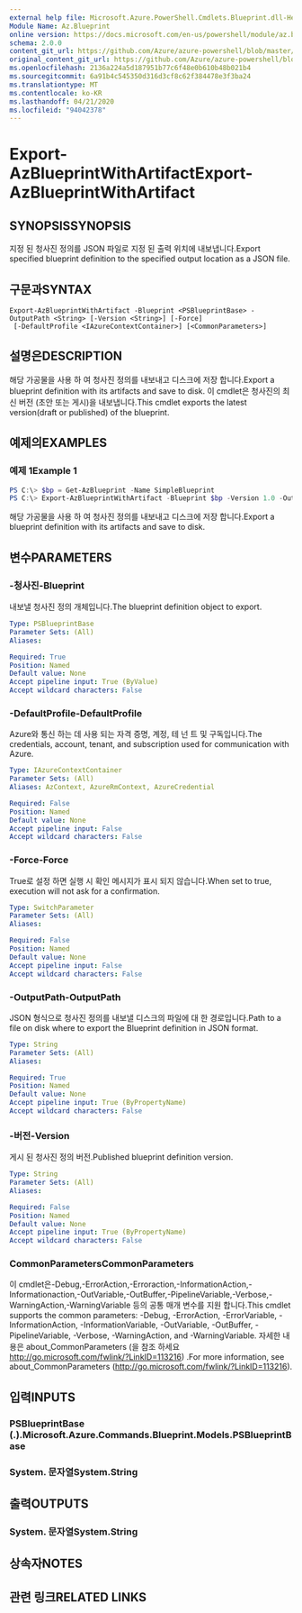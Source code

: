 ```yaml
---
external help file: Microsoft.Azure.PowerShell.Cmdlets.Blueprint.dll-Help.xml
Module Name: Az.Blueprint
online version: https://docs.microsoft.com/en-us/powershell/module/az.blueprint/export-azblueprintwithartifact
schema: 2.0.0
content_git_url: https://github.com/Azure/azure-powershell/blob/master/src/Blueprint/Blueprint/help/Export-AzBlueprintWithArtifact.md
original_content_git_url: https://github.com/Azure/azure-powershell/blob/master/src/Blueprint/Blueprint/help/Export-AzBlueprintWithArtifact.md
ms.openlocfilehash: 2136a224a5d187951b77c6f48e0b610b48b021b4
ms.sourcegitcommit: 6a91b4c545350d316d3cf8c62f384478e3f3ba24
ms.translationtype: MT
ms.contentlocale: ko-KR
ms.lasthandoff: 04/21/2020
ms.locfileid: "94042378"
---
```

# <span data-ttu-id="9e42f-101">Export-AzBlueprintWithArtifact</span><span class="sxs-lookup"><span data-stu-id="9e42f-101">Export-AzBlueprintWithArtifact</span></span>

## <span data-ttu-id="9e42f-102">SYNOPSIS</span><span class="sxs-lookup"><span data-stu-id="9e42f-102">SYNOPSIS</span></span>
<span data-ttu-id="9e42f-103">지정 된 청사진 정의를 JSON 파일로 지정 된 출력 위치에 내보냅니다.</span><span class="sxs-lookup"><span data-stu-id="9e42f-103">Export specified blueprint definition to the specified output location as a JSON file.</span></span> 

## <span data-ttu-id="9e42f-104">구문과</span><span class="sxs-lookup"><span data-stu-id="9e42f-104">SYNTAX</span></span>

```
Export-AzBlueprintWithArtifact -Blueprint <PSBlueprintBase> -OutputPath <String> [-Version <String>] [-Force]
 [-DefaultProfile <IAzureContextContainer>] [<CommonParameters>]
```

## <span data-ttu-id="9e42f-105">설명은</span><span class="sxs-lookup"><span data-stu-id="9e42f-105">DESCRIPTION</span></span>
<span data-ttu-id="9e42f-106">해당 가공물을 사용 하 여 청사진 정의를 내보내고 디스크에 저장 합니다.</span><span class="sxs-lookup"><span data-stu-id="9e42f-106">Export a blueprint definition with its artifacts and save to disk.</span></span> <span data-ttu-id="9e42f-107">이 cmdlet은 청사진의 최신 버전 (초안 또는 게시)을 내보냅니다.</span><span class="sxs-lookup"><span data-stu-id="9e42f-107">This cmdlet exports the latest version(draft or published) of the blueprint.</span></span>

## <span data-ttu-id="9e42f-108">예제의</span><span class="sxs-lookup"><span data-stu-id="9e42f-108">EXAMPLES</span></span>

### <span data-ttu-id="9e42f-109">예제 1</span><span class="sxs-lookup"><span data-stu-id="9e42f-109">Example 1</span></span>
```powershell
PS C:\> $bp = Get-AzBlueprint -Name SimpleBlueprint
PS C:\> Export-AzBlueprintWithArtifact -Blueprint $bp -Version 1.0 -OutputPath C:\Blueprints
```

<span data-ttu-id="9e42f-110">해당 가공물을 사용 하 여 청사진 정의를 내보내고 디스크에 저장 합니다.</span><span class="sxs-lookup"><span data-stu-id="9e42f-110">Export a blueprint definition with its artifacts and save to disk.</span></span>

## <span data-ttu-id="9e42f-111">변수</span><span class="sxs-lookup"><span data-stu-id="9e42f-111">PARAMETERS</span></span>

### <span data-ttu-id="9e42f-112">-청사진</span><span class="sxs-lookup"><span data-stu-id="9e42f-112">-Blueprint</span></span>
<span data-ttu-id="9e42f-113">내보낼 청사진 정의 개체입니다.</span><span class="sxs-lookup"><span data-stu-id="9e42f-113">The blueprint definition object to export.</span></span>

```yaml
Type: PSBlueprintBase
Parameter Sets: (All)
Aliases:

Required: True
Position: Named
Default value: None
Accept pipeline input: True (ByValue)
Accept wildcard characters: False
```

### <span data-ttu-id="9e42f-114">-DefaultProfile</span><span class="sxs-lookup"><span data-stu-id="9e42f-114">-DefaultProfile</span></span>
<span data-ttu-id="9e42f-115">Azure와 통신 하는 데 사용 되는 자격 증명, 계정, 테 넌 트 및 구독입니다.</span><span class="sxs-lookup"><span data-stu-id="9e42f-115">The credentials, account, tenant, and subscription used for communication with Azure.</span></span>

```yaml
Type: IAzureContextContainer
Parameter Sets: (All)
Aliases: AzContext, AzureRmContext, AzureCredential

Required: False
Position: Named
Default value: None
Accept pipeline input: False
Accept wildcard characters: False
```

### <span data-ttu-id="9e42f-116">-Force</span><span class="sxs-lookup"><span data-stu-id="9e42f-116">-Force</span></span>
<span data-ttu-id="9e42f-117">True로 설정 하면 실행 시 확인 메시지가 표시 되지 않습니다.</span><span class="sxs-lookup"><span data-stu-id="9e42f-117">When set to true, execution will not ask for a confirmation.</span></span>

```yaml
Type: SwitchParameter
Parameter Sets: (All)
Aliases:

Required: False
Position: Named
Default value: None
Accept pipeline input: False
Accept wildcard characters: False
```

### <span data-ttu-id="9e42f-118">-OutputPath</span><span class="sxs-lookup"><span data-stu-id="9e42f-118">-OutputPath</span></span>
<span data-ttu-id="9e42f-119">JSON 형식으로 청사진 정의를 내보낼 디스크의 파일에 대 한 경로입니다.</span><span class="sxs-lookup"><span data-stu-id="9e42f-119">Path to a file on disk where to export the Blueprint definition in JSON format.</span></span>

```yaml
Type: String
Parameter Sets: (All)
Aliases:

Required: True
Position: Named
Default value: None
Accept pipeline input: True (ByPropertyName)
Accept wildcard characters: False
```

### <span data-ttu-id="9e42f-120">-버전</span><span class="sxs-lookup"><span data-stu-id="9e42f-120">-Version</span></span>
<span data-ttu-id="9e42f-121">게시 된 청사진 정의 버전.</span><span class="sxs-lookup"><span data-stu-id="9e42f-121">Published blueprint definition version.</span></span>

```yaml
Type: String
Parameter Sets: (All)
Aliases:

Required: False
Position: Named
Default value: None
Accept pipeline input: True (ByPropertyName)
Accept wildcard characters: False
```

### <span data-ttu-id="9e42f-122">CommonParameters</span><span class="sxs-lookup"><span data-stu-id="9e42f-122">CommonParameters</span></span>
<span data-ttu-id="9e42f-123">이 cmdlet은-Debug,-ErrorAction,-Erroraction,-InformationAction,-Informationaction,-OutVariable,-OutBuffer,-PipelineVariable,-Verbose,-WarningAction,-WarningVariable 등의 공통 매개 변수를 지원 합니다.</span><span class="sxs-lookup"><span data-stu-id="9e42f-123">This cmdlet supports the common parameters: -Debug, -ErrorAction, -ErrorVariable, -InformationAction, -InformationVariable, -OutVariable, -OutBuffer, -PipelineVariable, -Verbose, -WarningAction, and -WarningVariable.</span></span>
<span data-ttu-id="9e42f-124">자세한 내용은 about_CommonParameters (을 참조 하세요 http://go.microsoft.com/fwlink/?LinkID=113216) .</span><span class="sxs-lookup"><span data-stu-id="9e42f-124">For more information, see about_CommonParameters (http://go.microsoft.com/fwlink/?LinkID=113216).</span></span>

## <span data-ttu-id="9e42f-125">입력</span><span class="sxs-lookup"><span data-stu-id="9e42f-125">INPUTS</span></span>

### <span data-ttu-id="9e42f-126">PSBlueprintBase (.).</span><span class="sxs-lookup"><span data-stu-id="9e42f-126">Microsoft.Azure.Commands.Blueprint.Models.PSBlueprintBase</span></span>

### <span data-ttu-id="9e42f-127">System. 문자열</span><span class="sxs-lookup"><span data-stu-id="9e42f-127">System.String</span></span>

## <span data-ttu-id="9e42f-128">출력</span><span class="sxs-lookup"><span data-stu-id="9e42f-128">OUTPUTS</span></span>

### <span data-ttu-id="9e42f-129">System. 문자열</span><span class="sxs-lookup"><span data-stu-id="9e42f-129">System.String</span></span>

## <span data-ttu-id="9e42f-130">상속자</span><span class="sxs-lookup"><span data-stu-id="9e42f-130">NOTES</span></span>

## <span data-ttu-id="9e42f-131">관련 링크</span><span class="sxs-lookup"><span data-stu-id="9e42f-131">RELATED LINKS</span></span>

